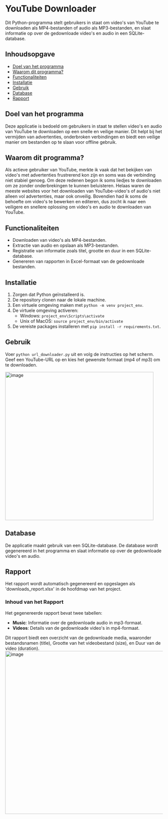 # YouTube Downloader

Dit Python-programma stelt gebruikers in staat om video's van YouTube te downloaden als MP4-bestanden of audio als MP3-bestanden, en slaat informatie op over de gedownloade video's en audio in een SQLite-database.

## Inhoudsopgave
- [Doel van het programma](#Doel-van-het-programma)
- [Waarom dit programma?](#Waarom-dit-programma?)
- [Functionaliteiten](#Functionaliteiten)
- [Installatie](#installatie)
- [Gebruik](#gebruik)
- [Database](#database)
- [Rapport](#rapport)

## Doel van het programma

Deze applicatie is bedoeld om gebruikers in staat te stellen video's en audio van YouTube te downloaden op een snelle en veilige manier. Dit helpt bij het vermijden van advertenties, onderbroken verbindingen en biedt een veilige manier om bestanden op te slaan voor offline gebruik.

## Waarom dit programma?

Als actieve gebruiker van YouTube, merkte ik vaak dat het bekijken van video's met advertenties frustrerend kon zijn en soms was de verbinding niet stabiel genoeg. Om deze redenen begon ik soms liedjes te downloaden om ze zonder onderbrekingen te kunnen beluisteren. Helaas waren de meeste websites voor het downloaden van YouTube-video's of audio's niet alleen vol advertenties, maar ook onveilig. Bovendien had ik soms de behoefte om video's te bewerken en editeren, dus zocht ik naar een veiligere en snellere oplossing om video's en audio te downloaden van YouTube.

## Functionaliteiten

- Downloaden van video's als MP4-bestanden.
- Extractie van audio en opslaan als MP3-bestanden.
- Registratie van informatie zoals titel, grootte en duur in een SQLite-database.
- Genereren van rapporten in Excel-formaat van de gedownloade bestanden.

## Installatie

1. Zorgen dat Python geïnstalleerd is.
2. De repository clonen naar de lokale machine.
3. Een virtuele omgeving maken met `python -m venv project_env`.
4. De virtuele omgeving activeren:
    - Windows: `project_env\Scripts\activate`
    - Unix of MacOS: `source project_env/bin/activate`
5. De vereiste packages installeren met `pip install -r requirements.txt`.

## Gebruik

Voer `python url_downloader.py` uit en volg de instructies op het scherm. Geef een YouTube-URL op en kies het gewenste formaat (mp4 of mp3) om te downloaden.

<img width="474" alt="image" src="https://github.com/FatimaVives/Python_opdracht/assets/115084288/235b9335-b920-4f84-87a1-2689a859e877">




## Database

De applicatie maakt gebruik van een SQLite-database. De database wordt gegenereerd in het programma en slaat informatie op over de gedownloade video's en audio.

## Rapport

Het rapport wordt automatisch gegenereerd en opgeslagen als 'downloads_report.xlsx' in de hoofdmap van het project.

### Inhoud van het Rapport

Het gegenereerde rapport bevat twee tabellen:
- **Music**: Informatie over de gedownloade audio in mp3-formaat.
- **Videos**: Details van de gedownloade video's in mp4-formaat.

Dit rapport biedt een overzicht van de gedownloade media, waaronder bestandsnamen (title), Grootte van het videobestand (size), en Duur van de video (duration).
<img width="521" alt="image" src="https://github.com/FatimaVives/Python_opdracht/assets/115084288/c2e270d9-0cb2-45f1-991a-73950f94a678">

